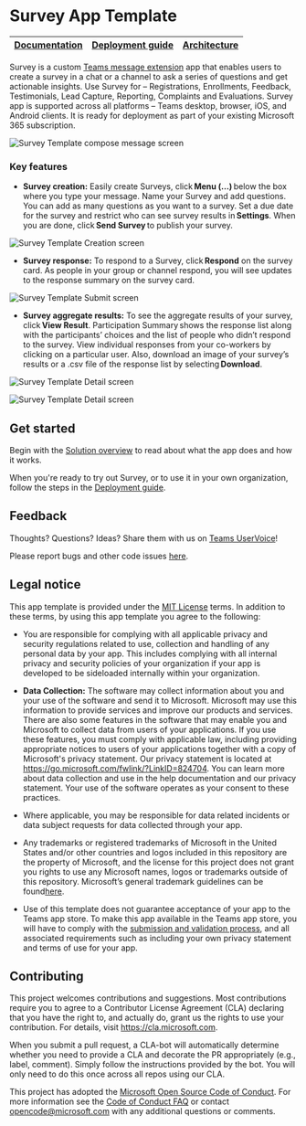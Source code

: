 # Survey App Template

| [Documentation](https://github.com/OfficeDev/Microsoft-Teams-Survey-app/wiki/Home) | [Deployment guide](https://github.com/OfficeDev/Microsoft-Teams-Survey-app/wiki/Deployment-guide) | [Architecture](https://github.com/OfficeDev/Microsoft-Teams-Survey-app/wiki/Solution-overview) |
| ---- | ---- | ---- |

Survey is a custom [Teams message extension](https://docs.microsoft.com/en-us/microsoftteams/platform/messaging-extensions/what-are-messaging-extensions) app that enables users to create a survey in a chat or a channel to ask a series of questions and get actionable insights. Use Survey for – Registrations, Enrollments, Feedback, Testimonials, Lead Capture, Reporting, Complaints and Evaluations. Survey app is supported across all platforms – Teams desktop, browser, iOS, and Android clients. It is ready for deployment as part of your existing Microsoft 365 subscription.

![Survey Template compose message screen](https://github.com/OfficeDev/Microsoft-Teams-Survey-app/wiki/images/SurveyTemplateCompose.gif)

### Key features
* **Survey creation:** Easily create Surveys, click **Menu (…)** below the box where you type your message. Name your Survey and add questions. You can add as many questions as you want to a survey. Set a due date for the survey and restrict who can see survey results in **Settings**. When you are done, click **Send Survey** to publish your survey. 

![Survey Template Creation screen](https://github.com/OfficeDev/Microsoft-Teams-Survey-app/wiki/images/SurveyTemplateCreation.png)

* **Survey response:** To respond to a Survey, click **Respond** on the survey card. As people in your group or channel respond, you will see updates to the response summary on the survey card.

![Survey Template Submit screen](https://github.com/OfficeDev/Microsoft-Teams-Survey-app/wiki/images/SurveyTemplateSubmit.png)

* **Survey aggregate results:** To see the aggregate results of your survey, click **View Result**. Participation Summary shows the response list along with the participants’ choices and the list of people who didn’t respond to the survey. View individual responses from your co-workers by clicking on a particular user. Also, download an image of your survey’s results or a .csv file of the response list by selecting **Download**.

![Survey Template Detail screen](https://github.com/OfficeDev/Microsoft-Teams-Survey-app/wiki/images/SurveyTemplateDetail.png)

![Survey Template Detail screen](https://github.com/OfficeDev/Microsoft-Teams-Survey-app/wiki/images/SurveyTemplateDetailDrillDown.png)

## Get started

Begin with the [Solution overview](https://github.com/OfficeDev/Microsoft-Teams-Survey-app/wiki/Solution-overview) to read about what the app does and how it works.

When you're ready to try out Survey, or to use it in your own organization, follow the steps in the [Deployment guide](https://github.com/OfficeDev/Microsoft-Teams-Survey-app/wiki/Deployment-guide).

## Feedback

Thoughts? Questions? Ideas? Share them with us on [Teams UserVoice](https://microsoftteams.uservoice.com/forums/555103-public)!

Please report bugs and other code issues [here](https://github.com/OfficeDev/Microsoft-Teams-Survey-app/issues/new).

## Legal notice

This app template is provided under the [MIT License](./LICENSE) terms.  In addition to these terms, by using this app template you agree to the following:

- You are responsible for complying with all applicable privacy and security regulations related to use, collection and handling of any personal data by your app. This includes complying with all internal privacy and security policies of your organization if your app is developed to be sideloaded internally within your organization.

- **Data Collection:** The software may collect information about you and your use of the software and send it to Microsoft. Microsoft may use this information to provide services and improve our products and services. There are also some features in the software that may enable you and Microsoft to collect data from users of your applications. If you use these features, you must comply with applicable law, including providing appropriate notices to users of your applications together with a copy of Microsoft's privacy statement. Our privacy statement is located at https://go.microsoft.com/fwlink/?LinkID=824704. You can learn more about data collection and use in the help documentation and our privacy statement. Your use of the software operates as your consent to these practices.

- Where applicable, you may be responsible for data related incidents or data subject requests for data collected through your app. 

- Any trademarks or registered trademarks of Microsoft in the United States and/or other countries and logos included in this repository are the property of Microsoft, and the license for this project does not grant you rights to use any Microsoft names, logos or trademarks outside of this repository. Microsoft’s general trademark guidelines can be found[here](https://www.microsoft.com/en-us/legal/intellectualproperty/trademarks/usage/general.aspx).

- Use of this template does not guarantee acceptance of your app to the Teams app store. To make this app available in the Teams app store, you will have to comply with the [submission and validation process](https://docs.microsoft.com/en-us/microsoftteams/platform/concepts/deploy-and-publish/appsource/publish), and all associated requirements such as including your own privacy statement and terms of use for your app.

## Contributing

This project welcomes contributions and suggestions. Most contributions require you to agree to a Contributor License Agreement (CLA) declaring that you have the right to, and actually do, grant us the rights to use your contribution. For details, visit https://cla.microsoft.com.

When you submit a pull request, a CLA-bot will automatically determine whether you need to provide a CLA and decorate the PR appropriately (e.g., label, comment). Simply follow the instructions provided by the bot. You will only need to do this once across all repos using our CLA.

This project has adopted the [Microsoft Open Source Code of Conduct](https://opensource.microsoft.com/codeofconduct/). For more information see the [Code of Conduct FAQ](https://opensource.microsoft.com/codeofconduct/faq/) or contact [opencode@microsoft.com](mailto:opencode@microsoft.com) with any additional questions or comments.